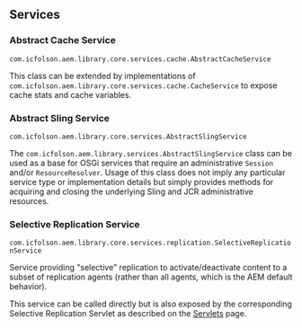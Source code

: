 ## Services

### Abstract Cache Service

`com.icfolson.aem.library.core.services.cache.AbstractCacheService`

This class can be extended by implementations of `com.icfolson.aem.library.core.services.cache.CacheService` to expose cache stats and cache variables.

### Abstract Sling Service

`com.icfolson.aem.library.core.services.AbstractSlingService`

The `com.icfolson.aem.library.services.AbstractSlingService` class can be used as a base for OSGi services that require an administrative `Session` and/or `ResourceResolver`.  Usage of this class does not imply any particular service type or implementation details but simply provides methods for acquiring and closing the underlying Sling and JCR administrative resources.

### Selective Replication Service

`com.icfolson.aem.library.core.services.replication.SelectiveReplicationService`

Service providing "selective" replication to activate/deactivate content to a subset of replication agents (rather than all agents, which is the AEM default behavior).

This service can be called directly but is also exposed by the corresponding Selective Replication Servlet as described on the [Servlets](https://github.com/OlsonDigital/aem-library/wiki/servlets) page.